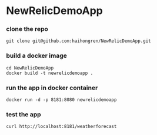 # NewRelicDemoApp

### clone the repo

```
git clone git@github.com:haihongren/NewRelicDemoApp.git
```

### build a docker image
```
cd NewRelicDemoApp
docker build -t newrelicdemoapp .
```

### run the app in docker container 
```
docker run -d -p 8181:8080 newrelicdemoapp
```

### test the app 
```
curl http://localhost:8181/weatherforecast

```